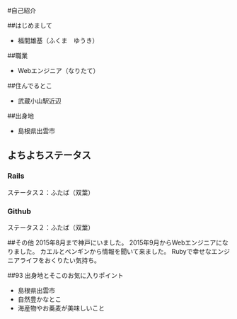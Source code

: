 #自己紹介

##はじめまして
- 福間雄基（ふくま　ゆうき）

##職業
- Webエンジニア（なりたて）

##住んでるとこ
- 武蔵小山駅近辺

##出身地
- 島根県出雲市

## よちよちステータス
### Rails
   ステータス２：ふたば（双葉）
### Github
   ステータス２：ふたば（双葉）

##その他
2015年8月まで神戸にいました。
2015年9月からWebエンジニアになりました。
カエルとペンギンから情報を聞いて来ました。
Rubyで幸せなエンジニアライフをおくりたい気持ち。

##93 出身地とそこのお気に入りポイント
- 島根県出雲市
- 自然豊かなとこ
- 海産物やお蕎麦が美味しいこと

